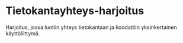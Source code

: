 # Tietokantayhteys-harjoitus
Harjoitus, jossa luotiin yhteys tietokantaan ja koodattiin yksinkertainen käyttöliittymä.
